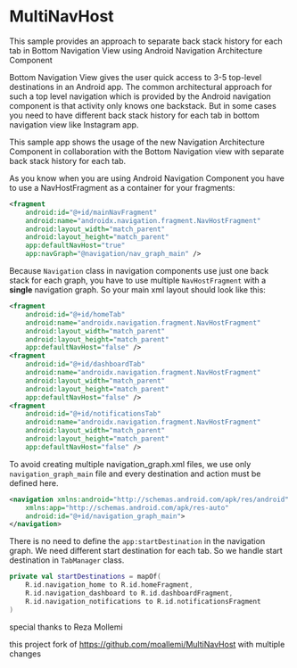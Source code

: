 # MultiNavHost
This sample provides an approach to separate back stack history for each tab in Bottom Navigation View using Android Navigation Architecture Component

Bottom Navigation View gives the user quick access to 3-5 top-level destinations in an Android app. The common architectural approach for such a top level navigation which is provided by the Android navigation component is that activity only knows one backstack.
But in some cases you need to have different back stack history for each tab in bottom navigation view like Instagram app. 

This sample app shows the usage of the new Navigation Architecture Component in collaboration with the Bottom Navigation view with separate back stack history for each tab.

As you know when you are using Android Navigation Component you have to use a NavHostFragment as a container for your fragments:

```xml
<fragment
    android:id="@+id/mainNavFragment"
    android:name="androidx.navigation.fragment.NavHostFragment"
    android:layout_width="match_parent"
    android:layout_height="match_parent"
    app:defaultNavHost="true"
    app:navGraph="@navigation/nav_graph_main" />
```

Because `Navigation` class in navigation components use just one back stack for each graph, you have to use multiple `NavHostFragment` with a **single** navigation graph. So your main xml layout should look like this:

```xml
<fragment
    android:id="@+id/homeTab"
    android:name="androidx.navigation.fragment.NavHostFragment"
    android:layout_width="match_parent"
    android:layout_height="match_parent"
    app:defaultNavHost="false" />
<fragment
    android:id="@+id/dashboardTab"
    android:name="androidx.navigation.fragment.NavHostFragment"
    android:layout_width="match_parent"
    android:layout_height="match_parent"
    app:defaultNavHost="false" />
<fragment
    android:id="@+id/notificationsTab"
    android:name="androidx.navigation.fragment.NavHostFragment"
    android:layout_width="match_parent"
    android:layout_height="match_parent"
    app:defaultNavHost="false" />
```

To avoid creating multiple navigation_graph.xml files, we use only `navigation_graph_main` file and every destination and action must be defined here.

```xml
<navigation xmlns:android="http://schemas.android.com/apk/res/android"
    xmlns:app="http://schemas.android.com/apk/res-auto"
    android:id="@+id/navigation_graph_main">
</navigation>
```
There is no need to define the `app:startDestination` in the navigation graph. We need
different start destination for each tab. So we handle start destination in `TabManager` class.

```kotlin
private val startDestinations = mapOf(
    R.id.navigation_home to R.id.homeFragment,
    R.id.navigation_dashboard to R.id.dashboardFragment,
    R.id.navigation_notifications to R.id.notificationsFragment
)
```

special thanks to Reza Mollemi

this project fork of https://github.com/moallemi/MultiNavHost with multiple changes